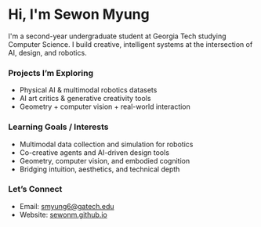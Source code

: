 # Hi, I'm Sewon Myung

I'm a second-year undergraduate student at Georgia Tech studying Computer Science. I build creative, intelligent systems at the intersection of AI, design, and robotics.

### Projects I’m Exploring
- Physical AI & multimodal robotics datasets
- AI art critics & generative creativity tools
- Geometry + computer vision + real-world interaction

### Learning Goals / Interests
- Multimodal data collection and simulation for robotics  
- Co-creative agents and AI-driven design tools  
- Geometry, computer vision, and embodied cognition  
- Bridging intuition, aesthetics, and technical depth

### Let’s Connect
- Email: smyung6@gatech.edu
- Website: [sewonm.github.io](https://sewonm.github.io)
